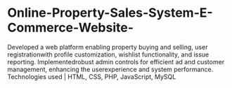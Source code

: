 # Online-Property-Sales-System-E-Commerce-Website-
Developed a web platform enabling property buying and selling, user registrationwith profile customization, wishlist functionality, and issue reporting. Implementedrobust admin controls for efficient ad and customer management, enhancing the userexperience and system performance.
Technologies used | HTML, CSS, PHP, JavaScript, MySQL
